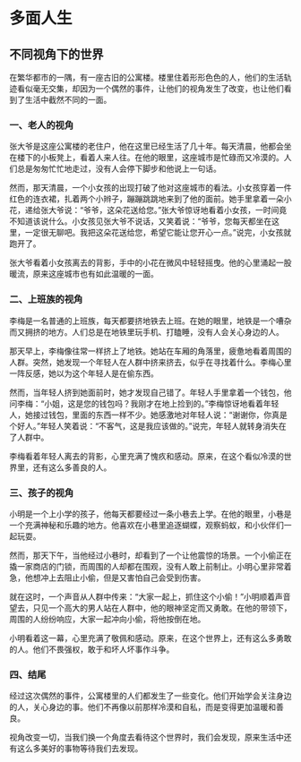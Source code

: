 # 多面人生
## 不同视角下的世界

在繁华都市的一隅，有一座古旧的公寓楼。楼里住着形形色色的人，他们的生活轨迹看似毫无交集，却因为一个偶然的事件，让他们的视角发生了改变，也让他们看到了生活中截然不同的一面。

### 一、老人的视角
张大爷是这座公寓楼的老住户，他在这里已经生活了几十年。每天清晨，他都会坐在楼下的小板凳上，看着人来人往。在他的眼里，这座城市是忙碌而又冷漠的。人们总是匆匆忙忙地走过，没有人会停下脚步和他说上一句话。

然而，那天清晨，一个小女孩的出现打破了他对这座城市的看法。小女孩穿着一件红色的连衣裙，扎着两个小辫子，蹦蹦跳跳地来到了他的面前。她手里拿着一朵小花，递给张大爷说：“爷爷，这朵花送给您。”张大爷惊讶地看着小女孩，一时间竟不知道该说什么。小女孩见张大爷不说话，又笑着说：“爷爷，您每天都坐在这里，一定很无聊吧。我把这朵花送给您，希望它能让您开心一点。”说完，小女孩就跑开了。

张大爷看着小女孩离去的背影，手中的小花在微风中轻轻摇曳。他的心里涌起一股暖流，原来这座城市也有如此温暖的一面。

### 二、上班族的视角
李梅是一名普通的上班族，每天都要挤地铁去上班。在她的眼里，地铁是一个嘈杂而又拥挤的地方。人们总是在地铁里玩手机、打瞌睡，没有人会关心身边的人。

那天早上，李梅像往常一样挤上了地铁。她站在车厢的角落里，疲惫地看着周围的人群。突然，她发现一个年轻人在人群中挤来挤去，似乎在寻找着什么。李梅心里一阵反感，她以为这个年轻人是在偷东西。

然而，当年轻人挤到她面前时，她才发现自己错了。年轻人手里拿着一个钱包，他问李梅：“小姐，这是您的钱包吗？我刚才在地上捡到的。”李梅惊讶地看着年轻人，她接过钱包，里面的东西一样不少。她感激地对年轻人说：“谢谢你，你真是个好人。”年轻人笑着说：“不客气，这是我应该做的。”说完，年轻人就转身消失在了人群中。

李梅看着年轻人离去的背影，心里充满了愧疚和感动。原来，在这个看似冷漠的世界里，还有这么多善良的人。

### 三、孩子的视角
小明是一个上小学的孩子，他每天都要经过一条小巷去上学。在他的眼里，小巷是一个充满神秘和乐趣的地方。他喜欢在小巷里追逐蝴蝶，观察蚂蚁，和小伙伴们一起玩耍。

然而，那天下午，当他经过小巷时，却看到了一个让他震惊的场景。一个小偷正在撬一家商店的门锁，而周围的人却都在围观，没有人敢上前制止。小明心里非常着急，他想冲上去阻止小偷，但是又害怕自己会受到伤害。

就在这时，一个声音从人群中传来：“大家一起上，抓住这个小偷！”小明顺着声音望去，只见一个高大的男人站在人群中，他的眼神坚定而又勇敢。在他的带领下，周围的人纷纷响应，大家一起冲向小偷，将他按倒在地。

小明看着这一幕，心里充满了敬佩和感动。原来，在这个世界上，还有这么多勇敢的人。他们不畏强权，敢于和坏人坏事作斗争。

### 四、结尾
经过这次偶然的事件，公寓楼里的人们都发生了一些变化。他们开始学会关注身边的人，关心身边的事。他们不再像以前那样冷漠和自私，而是变得更加温暖和善良。

视角改变一切，当我们换一个角度去看待这个世界时，我们会发现，原来生活中还有这么多美好的事物等待我们去发现。